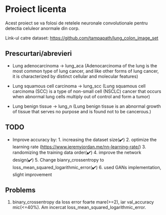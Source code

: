 # Proiect licenta
Acest proiect se va folosi de retelele neuronale convolutionale pentru detectia celuleor anormale din corp.

Link-ul catre dataset: https://github.com/tampapath/lung_colon_image_set

## Prescurtari/abrevieri
    
* Lung adenocarcinoma -> lung_aca (Adenocarcinoma of the lung is the most common type of lung cancer, and like other forms of lung cancer, it is characterized by distinct cellular and molecular features)

* Lung squamous cell carcinoma -> lung_scc (Lung squamous cell carcinoma (SCC) is a type of non-small cell (NSCLC) cancer that occurs when abnormal lung cells multiply out of control and form a tumor)

* Lung benign tissue -> lung_n (Lung benign tissue is an abnormal growth of tissue that serves no purpose and is found not to be cancerous.)

## TODO
* Improve accuracy by: 
      1. increasing the dataset size(✔️)
      2. optimize the learning rate (https://www.jeremyjordan.me/nn-learning-rate/)
      3. randomizing the training data order(✔️)
      4. improve the network design(✔️)
      5. Change bianry_crossentropy to loss_mean_squared_logarithmic_error(✔️)
      6. used GANs implementation, slight improvement

## Problems
1. binary_crossentropy da loss error foarte mare(>=2), iar val_accuracy mic(<=40%). Am incercat loss_mean_squared_logarithmic_error. 
